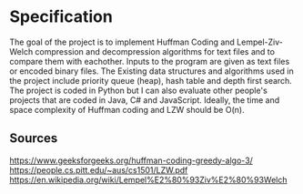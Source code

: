 # Specification

The goal of the project is to implement Huffman Coding and Lempel-Ziv-Welch compression and decompression algorithms for text files and to compare them with eachother. Inputs to the program are given as text files or encoded binary files. The Existing data structures and algorithms used in the project include priority queue (heap), hash table and depth first search. The project is coded in Python but I can also evaluate other people's projects that are coded in Java, C# and JavaScript. Ideally, the time and space complexity of Huffman coding and LZW should be O(n).

## Sources

https://www.geeksforgeeks.org/huffman-coding-greedy-algo-3/  
https://people.cs.pitt.edu/~aus/cs1501/LZW.pdf  
https://en.wikipedia.org/wiki/Lempel%E2%80%93Ziv%E2%80%93Welch  